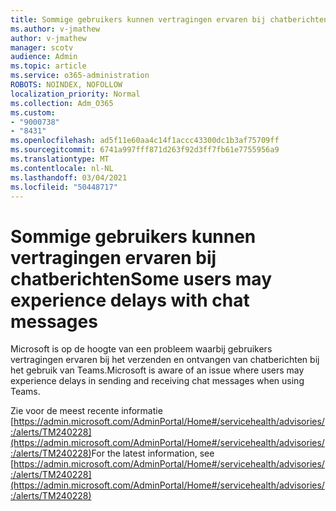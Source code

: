 ```yaml
---
title: Sommige gebruikers kunnen vertragingen ervaren bij chatberichten
ms.author: v-jmathew
author: v-jmathew
manager: scotv
audience: Admin
ms.topic: article
ms.service: o365-administration
ROBOTS: NOINDEX, NOFOLLOW
localization_priority: Normal
ms.collection: Adm_O365
ms.custom:
- "9000738"
- "8431"
ms.openlocfilehash: ad5f11e60aa4c14f1accc43300dc1b3af75709ff
ms.sourcegitcommit: 6741a997fff871d263f92d3ff7fb61e7755956a9
ms.translationtype: MT
ms.contentlocale: nl-NL
ms.lasthandoff: 03/04/2021
ms.locfileid: "50448717"
---
```

# <a name="some-users-may-experience-delays-with-chat-messages"></a><span data-ttu-id="17f4c-102">Sommige gebruikers kunnen vertragingen ervaren bij chatberichten</span><span class="sxs-lookup"><span data-stu-id="17f4c-102">Some users may experience delays with chat messages</span></span>

<span data-ttu-id="17f4c-103">Microsoft is op de hoogte van een probleem waarbij gebruikers vertragingen ervaren bij het verzenden en ontvangen van chatberichten bij het gebruik van Teams.</span><span class="sxs-lookup"><span data-stu-id="17f4c-103">Microsoft is aware of an issue where users may experience delays in sending and receiving chat messages when using Teams.</span></span>

<span data-ttu-id="17f4c-104">Zie voor de meest recente informatie [https://admin.microsoft.com/AdminPortal/Home#/servicehealth/advisories/:/alerts/TM240228](https://admin.microsoft.com/AdminPortal/Home#/servicehealth/advisories/:/alerts/TM240228)</span><span class="sxs-lookup"><span data-stu-id="17f4c-104">For the latest information, see [https://admin.microsoft.com/AdminPortal/Home#/servicehealth/advisories/:/alerts/TM240228](https://admin.microsoft.com/AdminPortal/Home#/servicehealth/advisories/:/alerts/TM240228)</span></span>

